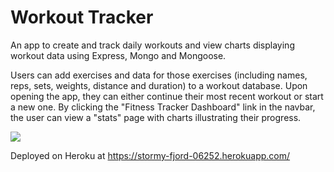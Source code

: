 # Workout Tracker
An app to create and track daily workouts and view charts displaying workout data using Express, Mongo and Mongoose.

Users can add exercises and data for those exercises (including names, reps, sets, weights, distance and duration) to a workout database. Upon opening the app, they can either continue their most recent workout or start a new one. By clicking the "Fitness Tracker Dashboard" link in the navbar, the user can view a "stats" page with charts illustrating their progress.

![](workouttracker.gif)


Deployed on Heroku at https://stormy-fjord-06252.herokuapp.com/
